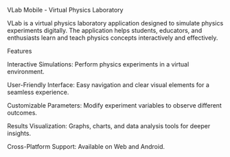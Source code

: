 VLab Mobile - Virtual Physics Laboratory

VLab is a virtual physics laboratory application designed to simulate physics experiments digitally. The application helps students, educators, and enthusiasts learn and teach physics concepts interactively and effectively.

Features

Interactive Simulations: Perform physics experiments in a virtual environment.

User-Friendly Interface: Easy navigation and clear visual elements for a seamless experience.

Customizable Parameters: Modify experiment variables to observe different outcomes.

Results Visualization: Graphs, charts, and data analysis tools for deeper insights.

Cross-Platform Support: Available on Web and Android.